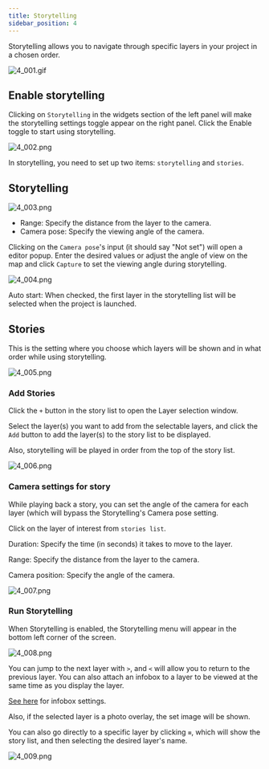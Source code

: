 ```yaml
---
title: Storytelling
sidebar_position: 4
---
```


Storytelling allows you to navigate through specific layers in your project in a chosen order.

![4_001.gif](./img/4_001.gif)

## Enable storytelling

Clicking on `Storytelling` in the widgets section of the left panel will make the storytelling settings toggle appear on the right panel. Click the Enable toggle to start using storytelling.

![4_002.png](./img/4_002.png)

In storytelling, you need to set up two items: `storytelling`  and `stories`.

## Storytelling

![4_003.png](./img/4_003_en.png)

- Range: Specify the distance from the layer to the camera.
- Camera pose: Specify the viewing angle of the camera.

Clicking on the `Camera pose`'s  input (it should say "Not set") will open a editor popup. Enter the desired values or adjust the angle of view on the map and click `Capture` to set the viewing angle during storytelling.

![4_004.png](./img/4_004_en.png)

Auto start: When checked, the first layer in the storytelling list will be selected when the project is launched.

## Stories

This is the setting where you choose which layers will be shown and in what order while using storytelling.

![4_005.png](./img/4_005_en.png)

### Add Stories

Click the `+` button in the story list to open the Layer selection window.

Select the layer(s) you want to add from the selectable layers, and click the `Add` button to add the layer(s) to the story list to be displayed.

Also, storytelling will be played in order from the top of the story list.

![4_006.png](./img/4_006_en.png)

### Camera settings for story

While playing back a story, you can set the angle of the camera for each layer (which will bypass the Storytelling's Camera pose setting.

Click on the layer of interest from `stories list`.

Duration: Specify the time (in seconds) it takes to move to the layer.

Range: Specify the distance from the layer to the camera.

Camera position: Specify the angle of the camera.

![4_007.png](./img/4_007_en.png)

### Run Storytelling

When Storytelling is enabled, the Storytelling menu will appear in the bottom left corner of the screen.

![4_008.png](./img/4_008.png)

You can jump to the next layer with `>`, and `<` will allow you to return to the previous layer. You can also attach an infobox to a layer to be viewed at the same time as you display the layer.

[See here]( /user-manual/1.0/infobox/set-up-infobox-properties) for infobox settings.


Also, if the selected layer is a photo overlay, the set image will be shown.

You can also go directly to a specific layer by clicking `≡`, which will show the story list, and then selecting the desired layer's name.

![4_009.png](./img/4_009.png)